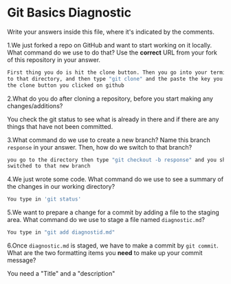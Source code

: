 # Git Basics Diagnostic

Write your answers inside this file, where it's indicated by the comments.

1.We just forked a repo on GitHub and want to start working on it locally.
What command do we use to do that? Use the **correct** URL from your fork of
this repository in your answer.

```sh
First thing you do is hit the clone button. Then you go into your terminal, go
to that directory, and then type "git clone" and the paste the key you got from
the clone button you clicked on github
```

2.What do you do after cloning a repository, before you start making any
changes/additions?

You check the git status to see what is already in there and if there are any
things that have not been committed.

3.What command do we use to create a new branch? Name this branch `response`
    in your answer. Then, how do we switch to that branch?

```sh
you go to the directory then type "git checkout -b response" and you should be
switched to that new branch
```

4.We just wrote some code. What command do we use to see a summary of the
    changes in our working directory?

```sh
You type in 'git status'
```

5.We want to prepare a change for a commit by adding a file to the staging
    area. What command do we use to stage a file named `diagnostic.md`?

```sh
You type in "git add diagnostid.md"
```

6.Once `diagnostic.md` is staged, we have to make a commit by `git commit`.
What are the two formatting items you **need** to make up your commit message?

You need a "Title" and a "description"
